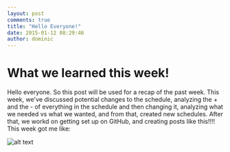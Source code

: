 ```yaml
---
layout: post
comments: true
title: "Hello Everyone!"
date: 2015-01-12 08:29:46
author: dominic
---
```


# What we learned this week!

Hello everyone. So this post will be used for a recap of the past week. This week, we've discussed potential changes to the schedule, analyzing the + and the - of everything in the schedule and then changing it, analyzing what we needed vs what we wanted, and from that, created new schedules. After that, we workd on getting set up on GitHub, and creating posts like this!!!! This week got me like: 



![alt text](http://upload.wikimedia.org/wikipedia/commons/thumb/e/ec/Happy_smiley_face.png/240px-Happy_smiley_face.png "Happy")
